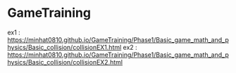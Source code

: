 # GameTraining
ex1 : https://minhat0810.github.io/GameTraining/Phase1/Basic_game_math_and_physics/Basic_collision/collisionEX1.html
ex2 : https://minhat0810.github.io/GameTraining/Phase1/Basic_game_math_and_physics/Basic_collision/collisionEX2.html
